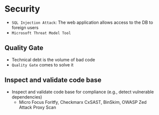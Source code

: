 # Security

- `SQL Injection Attack`: The web application allows access to the DB to foreign users
- `Microsoft Threat Model Tool`

## Quality Gate

- Technical debt is the volume of bad code
- `Quality Gate` comes to solve it

## Inspect and validate code base

- Inspect and validate code base for compliance (e.g., detect vulnerable dependencies)
  - Micro Focus Foritfy, Checkmarx CxSAST, BinSkim, OWASP Zed Attack Proxy Scan
